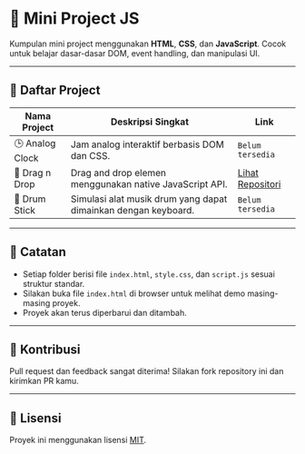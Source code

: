 # 🧠 Mini Project JS

Kumpulan mini project menggunakan **HTML**, **CSS**, dan **JavaScript**. Cocok untuk belajar dasar-dasar DOM, event handling, dan manipulasi UI.

---

## 📁 Daftar Project

| Nama Project | Deskripsi Singkat | Link |
|--------------|-------------------|------|
| 🕒 Analog Clock | Jam analog interaktif berbasis DOM dan CSS. | `Belum tersedia` |
| 🧲 Drag n Drop | Drag and drop elemen menggunakan native JavaScript API. | [Lihat Repositori](https://github.com/fznnfitrah/Drag-n-Drop) |
| 🥁 Drum Stick | Simulasi alat musik drum yang dapat dimainkan dengan keyboard. | `Belum tersedia` |

---

## 📌 Catatan

- Setiap folder berisi file `index.html`, `style.css`, dan `script.js` sesuai struktur standar.
- Silakan buka file `index.html` di browser untuk melihat demo masing-masing proyek.
- Proyek akan terus diperbarui dan ditambah.

---

## 🤝 Kontribusi

Pull request dan feedback sangat diterima! Silakan fork repository ini dan kirimkan PR kamu.

---

## 📄 Lisensi

Proyek ini menggunakan lisensi [MIT](LICENSE).
